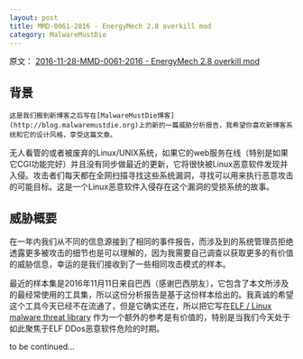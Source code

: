```yaml
---
layout: post
title: MMD-0061-2016 - EnergyMech 2.8 overkill mod
category: MalwareMustDie
---
```


原文：
[2016-11-28-MMD-0061-2016 - EnergyMech 2.8 overkill mod](http://blog.malwaremustdie.org/2016/11/mmd-0061-2016-emech-for-ddos.html)

## 背景

```
这是我们搬到新博客之后写在[MalwareMustDie博客](http://blog.malwaremustdie.org)上的新的一篇威胁分析报告，我希望你喜欢新博客系统和它的设计风格，享受这篇文章。
```

无人看管的或者被废弃的Linux/UNIX系统，如果它的web服务在线（特别是如果它CGI功能完好）并且没有同步做最近的更新，它将很快被Linux恶意软件发现并入侵。攻击者们每天都在全网扫描寻找这些系统漏洞，寻找可以用来执行恶意攻击的可能目标。这是一个Linux恶意软件入侵存在这个漏洞的受损系统的故事。

## 威胁概要

在一年内我们从不同的信息源接到了相同的事件报告，而涉及到的系统管理员拒绝透露更多被攻击的细节也是可以理解的，因为我需要自己调查以获取更多的有价值的威胁信息，幸运的是我们接收到了一些相同攻击模式的样本。

最近的样本集是2016年11月11日来自巴西（感谢巴西朋友），它包含了本文所涉及的最经常使用的工具集，所以这份分析报告是基于这份样本给出的。我真诚的希望这个工具今天已经不在流通了，但是它确实还在，所以把它写在[ELF / Linux malware threat library](https://jesseei.github.io/malwaremustdie/2016/12/08/Linux-Malware-Research-List-Updated/) 作为一个额外的参考是有价值的，特别是当我们今天处于如此聚焦于ELF DDos恶意软件危险的时期。

to be continued...
